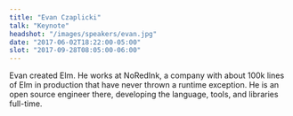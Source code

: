```yaml
---
title: "Evan Czaplicki"
talk: "Keynote"
headshot: "/images/speakers/evan.jpg"
date: "2017-06-02T18:22:00-05:00"
slot: "2017-09-28T08:05:00-06:00"
---
```


Evan created Elm. He works at NoRedInk, a company with about 100k lines of Elm in production that have never thrown a runtime exception. He is an open source engineer there, developing the language, tools, and libraries full-time.

<!--more-->
